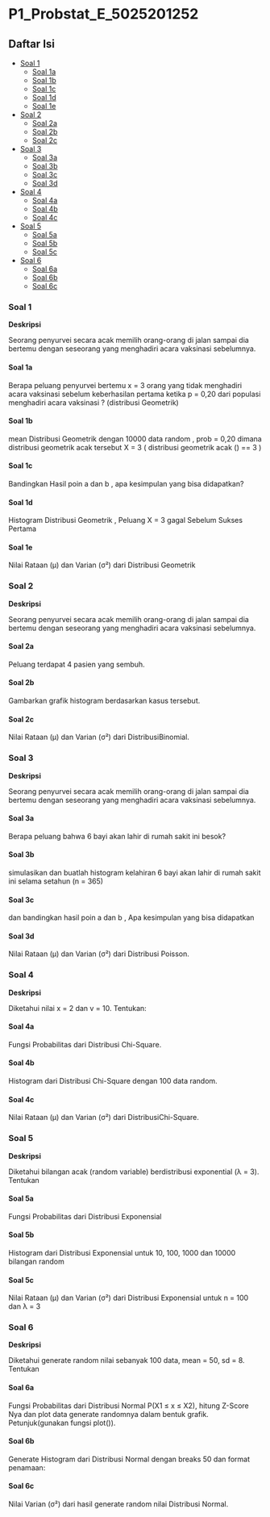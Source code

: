 # P1_Probstat_E_5025201252

<h2>Daftar Isi</h2>

- [Soal 1](#soal-1) <br>
	- [Soal 1a](#soal-1a)
	- [Soal 1b](#soal-1b)
	- [Soal 1c](#soal-1c)
	- [Soal 1d](#soal-1d)
	- [Soal 1e](#soal-1e)
- [Soal 2](#soal-2) <br>
	- [Soal 2a](#soal-2a)
	- [Soal 2b](#soal-2b)
	- [Soal 2c](#soal-2c)
- [Soal 3](#soal-3) <br>
	- [Soal 3a](#soal-3a)
	- [Soal 3b](#soal-3b)
	- [Soal 3c](#soal-3c)
	- [Soal 3d](#soal-3d)
- [Soal 4](#soal-4) <br>
	- [Soal 4a](#soal-4a)
	- [Soal 4b](#soal-4b)
	- [Soal 4c](#soal-4c)
- [Soal 5](#soal-5) <br>
	- [Soal 5a](#soal-5a)
	- [Soal 5b](#soal-5b)
	- [Soal 5c](#soal-5c)
- [Soal 6](#soal-6) <br>
	- [Soal 6a](#soal-6a)
	- [Soal 6b](#soal-6b)
	- [Soal 6c](#soal-6c)


<h3>Soal 1</h3>
<strong>Deskripsi </strong>

Seorang penyurvei secara acak memilih orang-orang di jalan sampai dia bertemu dengan seseorang yang menghadiri acara vaksinasi sebelumnya.

<h4>Soal 1a</h4>
Berapa peluang penyurvei bertemu x = 3 orang yang tidak menghadiri acara vaksinasi sebelum keberhasilan pertama ketika p = 0,20 dari populasi menghadiri acara vaksinasi ?
(distribusi Geometrik)

<h4>Soal 1b</h4>
mean Distribusi Geometrik dengan 10000 data random , prob = 0,20 dimana distribusi geometrik acak tersebut X = 3 ( distribusi geometrik acak () == 3 )

<h4>Soal 1c</h4>
Bandingkan Hasil poin a dan b , apa kesimpulan yang bisa didapatkan?

<h4>Soal 1d</h4>
Histogram Distribusi Geometrik , Peluang X = 3 gagal Sebelum Sukses Pertama

<h4>Soal 1e</h4>
Nilai Rataan (μ) dan Varian (σ²) dari Distribusi Geometrik


<h3>Soal 2</h3>
<strong>Deskripsi </strong>

Seorang penyurvei secara acak memilih orang-orang di jalan sampai dia bertemu dengan seseorang yang menghadiri acara vaksinasi sebelumnya.

<h4>Soal 2a</h4>
Peluang terdapat 4 pasien yang sembuh.

<h4>Soal 2b</h4>
Gambarkan grafik histogram berdasarkan kasus tersebut.

<h4>Soal 2c</h4>
Nilai Rataan (μ) dan Varian (σ²) dari DistribusiBinomial.


<h3>Soal 3</h3>
<strong>Deskripsi </strong>

Seorang penyurvei secara acak memilih orang-orang di jalan sampai dia bertemu dengan seseorang yang menghadiri acara vaksinasi sebelumnya.

<h4>Soal 3a</h4>
Berapa peluang bahwa 6 bayi akan lahir di rumah sakit ini besok?

<h4>Soal 3b</h4>
simulasikan dan buatlah histogram kelahiran 6 bayi akan lahir di rumah sakit ini selama setahun (n = 365)

<h4>Soal 3c</h4>
dan bandingkan hasil poin a dan b , Apa kesimpulan yang bisa didapatkan

<h4>Soal 3d</h4>
Nilai Rataan (μ) dan Varian (σ²) dari Distribusi Poisson.


<h3>Soal 4</h3>
<strong>Deskripsi </strong>

Diketahui nilai x = 2 dan v = 10. Tentukan:

<h4>Soal 4a</h4>
Fungsi Probabilitas dari Distribusi Chi-Square.

<h4>Soal 4b</h4>
Histogram dari Distribusi Chi-Square dengan 100 data random.

<h4>Soal 4c</h4>
Nilai Rataan (μ) dan Varian (σ²) dari DistribusiChi-Square.


<h3>Soal 5</h3>
<strong>Deskripsi </strong>

Diketahui bilangan acak (random variable) berdistribusi exponential (λ = 3). Tentukan

<h4>Soal 5a</h4>
Fungsi Probabilitas dari Distribusi Exponensial

<h4>Soal 5b</h4>
Histogram dari Distribusi Exponensial untuk 10, 100, 1000 dan 10000 bilangan random

<h4>Soal 5c</h4>
Nilai Rataan (μ) dan Varian (σ²) dari Distribusi Exponensial untuk n = 100 dan λ = 3


<h3>Soal 6</h3>
<strong>Deskripsi </strong>

Diketahui generate random nilai sebanyak 100 data, mean = 50, sd = 8. Tentukan

<h4>Soal 6a</h4>
Fungsi Probabilitas dari Distribusi Normal P(X1 ≤ x ≤ X2), hitung Z-Score Nya dan plot data generate randomnya dalam bentuk grafik. Petunjuk(gunakan fungsi plot()).

<h4>Soal 6b</h4>
Generate Histogram dari Distribusi Normal dengan breaks 50 dan format penamaan:

<h4>Soal 6c</h4>
Nilai Varian (σ²) dari hasil generate random nilai Distribusi Normal.

